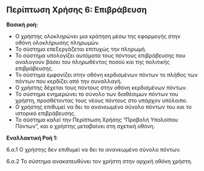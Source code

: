 ## Περίπτωση Χρήσης 6: Επιβράβευση ##

**Βασική ροή:**

- Ο χρήστης ολοκληρώνει μια κράτηση μέσω της εφαρμογής στην οθόνη ολοκλήρωσης πληρωμών.
- Το σύστημα επεξεργάζεται επιτυχώς την πληρωμή.
- Το σύστημα υπολογίζει αυτόματα τους πόντους επιβράβευσης που αναλογούν βάσει του πληρωθέντος ποσού και της πολιτικής επιβράβευσης.
- Το σύστημα εμφανίζει στην οθόνη κερδισμένων πόντων το πλήθος των πόντων που κερδίζει από την συναλλαγή. 
- Ο χρήστης δέχεται τους πόντους στην οθόνη κερδισμένων πόντων.
- Το σύστημα ενημερώνει το σύνολο των διαθέσιμων πόντων του χρήστη, προσθέτοντας τους νέους πόντους στο υπάρχον υπόλοιπο.
- Ο χρήστης επιθυμεί να δει το ανανεωμένο σύνολο πόντων του και το ιστορικό επιβράβευσης.
- Το σύστημα καλεί την Περίπτωση Χρήσης “Προβολή Υπολοίπου Πόντων”, και ο χρήστης μεταβαίνει στη σχετική οθόνη.

**Εναλλακτική Ροή 1:**

6.α.1 Ο χρήστης δεν επιθυμεί να δει το ανανεωμένο σύνολο πόντων.

6.α.2  Το σύστημα ανακατευθύνει τον χρήστη στην αρχική οθόνη χρήστη.
